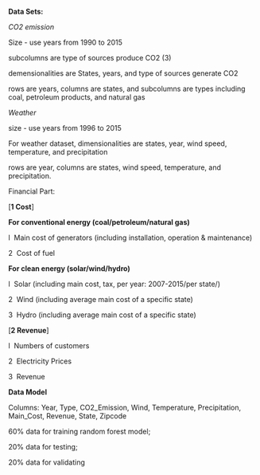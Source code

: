 
**Data Sets:**

*CO2 emission*

Size - use years from 1990 to 2015

subcolumns are type of sources produce CO2 (3)

demensionalities are States, years, and type of sources generate CO2

rows are years, columns are states, and subcolumns are types including coal, petroleum products, and natural gas

*Weather*

size - use years from 1996 to 2015

For weather dataset, dimensionalities are states, year, wind speed, temperature, and precipitation

rows are year, columns are states, wind speed, temperature, and precipitation.

Financial Part:

[**1 Cost**]

**For conventional energy (coal/petroleum/natural gas)**

l  Main cost of generators (including installation, operation & maintenance)

2  Cost of fuel

**For clean energy (solar/wind/hydro)**

l  Solar (including main cost, tax,  per year: 2007-2015/per state/)

2  Wind (including average main cost of a specific state)

3  Hydro (including average main cost of a specific state)



[**2  Revenue**]

l  Numbers of customers 

2  Electricity Prices

3  Revenue



**Data Model**

Columns: Year, Type, CO2_Emission, Wind, Temperature, Precipitation, Main_Cost, Revenue, State, Zipcode

60% data for training random forest model;

20% data for testing;

20% data for validating

